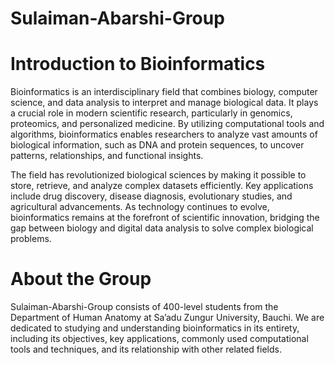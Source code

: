 # Sulaiman-Abarshi-Group

# **Introduction to Bioinformatics**
Bioinformatics is an interdisciplinary field that combines biology, computer science, and data analysis to interpret and manage biological data. It plays a crucial role in modern scientific research, particularly in genomics, proteomics, and personalized medicine. By utilizing computational tools and algorithms, bioinformatics enables researchers to analyze vast amounts of biological information, such as DNA and protein sequences, to uncover patterns, relationships, and functional insights.

The field has revolutionized biological sciences by making it possible to store, retrieve, and analyze complex datasets efficiently. Key applications include drug discovery, disease diagnosis, evolutionary studies, and agricultural advancements. As technology continues to evolve, bioinformatics remains at the forefront of scientific innovation, bridging the gap between biology and digital data analysis to solve complex biological problems.
# **About the Group**
Sulaiman-Abarshi-Group consists of 400-level students from the Department of Human Anatomy at Sa’adu Zungur University, Bauchi. We are dedicated to studying and understanding bioinformatics in its entirety, including its objectives, key applications, commonly used computational tools and techniques, and its relationship with other related fields.


